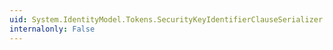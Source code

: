 ```yaml
---
uid: System.IdentityModel.Tokens.SecurityKeyIdentifierClauseSerializer.#ctor
internalonly: False
---
```


